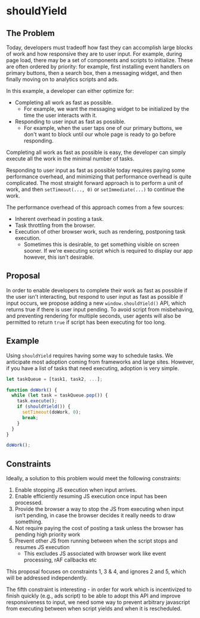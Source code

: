 # shouldYield

## The Problem
Today, developers must tradeoff how fast they can accomplish large blocks of
work and how responsive they are to user input. For example, during page load,
there may be a set of components and scripts to initialize. These are often
ordered by priority: for example, first installing event handlers on primary
buttons, then a search box, then a messaging widget, and then finally moving on
to analytics scripts and ads.

In this example, a developer can either optimize for:
* Completing all work as fast as possible.
  * For example, we want the messaging widget to be initialized by the time the
    user interacts with it.
* Responding to user input as fast as possible.
  * For example, when the user taps one of our primary buttons, we don't want to
    block until our whole page is ready to go before responding.

Completing all work as fast as possible is easy, the developer can simply
execute all the work in the minimal number of tasks.

Responding to user input as fast as possible today requires paying some
performance overhead, and minimizing that performance overhead is quite
complicated. The most straight forward approach is to perform a unit of work,
and then `setTimeout(..., 0)` or `setImmediate(...)` to continue the work.

The performance overhead of this approach comes from a few sources:
* Inherent overhead in posting a task.
* Task throttling from the browser.
* Execution of other browser work, such as rendering, postponing task execution.
  * Sometimes this is desirable, to get something visible on screen sooner. If
    we're executing script which is required to display our app however, this
    isn't desirable.

## Proposal

In order to enable developers to complete their work as fast as possible if the
user isn't interacting, but respond to user input as fast as possible if input
occurs, we propose adding a new `window.shouldYield()` API, which returns true
if there is user input pending. To avoid script from misbehaving, and preventing rendering for multiple seconds, user agents will also be permitted to return `true` if script has been executing for too long.

## Example

Using `shouldYield` requires having some way to schedule tasks. We anticipate
most adoption coming from frameworks and large sites. However, if you have a
list of tasks that need executing, adoption is very simple.

```javascript
let taskQueue = [task1, task2, ...];

function doWork() {
  while (let task = taskQueue.pop()) {
    task.execute();
    if (shouldYield()) {
      setTimeout(doWork, 0);
      break;
    }
  }
}

doWork();
```

## Constraints

Ideally, a solution to this problem would meet the following constraints:
1. Enable stopping JS execution when input arrives.
1. Enable efficiently resuming JS execution once input has been processed.
1. Provide the browser a way to stop the JS from executing when input isn’t
   pending, in case the browser decides it really needs to draw something.
1. Not require paying the cost of posting a task unless the browser has
   pending high priority work
1. Prevent other JS from running between when the script stops and resumes JS
   execution
   * This excludes JS associated with browser work like event processing, rAF
     callbacks etc

This proposal focuses on constraints 1, 3 & 4, and ignores 2 and 5, which will
be addressed independently.

The fifth constraint is interesting - in order for work which is incentivized to
finish quickly (e.g., ads script) to be able to adopt this API and improve
responsiveness to input, we need some way to prevent arbitrary javascript from
executing between when script yields and when it is rescheduled.
